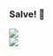 ### Salve! 👋


<a>
  <img align="center" src="https://github-readme-stats.vercel.app/api?username=renancassi&show_icons=true&theme=radical&layout=compact" />
</a>
<br/>
<a>
  <img align="center" src="https://github-readme-stats.vercel.app/api/top-langs/?username=renancassi&show_icons=true&theme=radical&layout=compact" />
</a>
<!--
**renancassi/renancassi** is a ✨ _special_ ✨ repository because its `README.md` (this file) appears on your GitHub profile.

Here are some ideas to get you started:

- 🔭 I’m currently working on ...
- 🌱 I’m currently learning ...
- 👯 I’m looking to collaborate on ...
- 🤔 I’m looking for help with ...
- 💬 Ask me about ...
- 📫 How to reach me: ...
- 😄 Pronouns: ...
- ⚡ Fun fact: ...
-->

